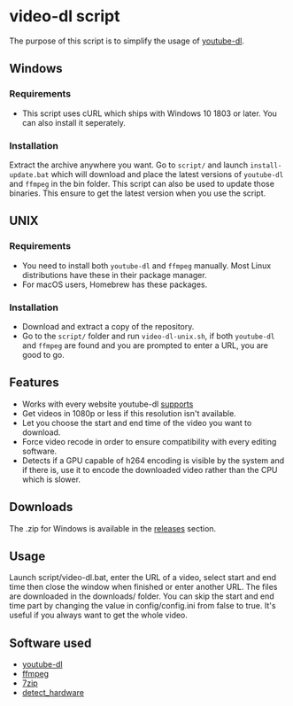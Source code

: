 # video-dl script

The purpose of this script is to simplify the usage of [youtube-dl](https://github.com/ytdl-org/youtube-dl).

## Windows

### Requirements

* This script uses cURL which ships with Windows 10 1803 or later. You can also install it seperately.

### Installation

Extract the archive anywhere you want.
Go to `script/` and launch `install-update.bat` which will download and place the latest versions of `youtube-dl` and `ffmpeg` in the bin folder. This script can also be used to update those binaries. This ensure to get the latest version when you use the script.

## UNIX

### Requirements

* You need to install both `youtube-dl` and `ffmpeg` manually. Most Linux distributions have these in their package manager.
* For macOS users, Homebrew has these packages.

### Installation

* Download and extract a copy of the repository.
* Go to the `script/` folder and run `video-dl-unix.sh`, if both `youtube-dl` and `ffmpeg` are found and you are prompted to enter a URL, you are good to go.

## Features

* Works with every website youtube-dl [supports](https://ytdl-org.github.io/youtube-dl/supportedsites.html)
* Get videos in 1080p or less if this resolution isn't available.
* Let you choose the start and end time of the video you want to download.
* Force video recode in order to ensure compatibility with every editing software.
* Detects if a GPU capable of h264 encoding is visible by the system and if there is, use it to encode the downloaded video rather than the CPU which is slower.

## Downloads

The .zip for Windows is available in the [releases](https://github.com/Kenshin9977/video-dl-script/releases) section.

## Usage

Launch script/video-dl.bat, enter the URL of a video, select start and end time then close the window when finished or enter another URL. The files are downloaded in the downloads/ folder.
You can skip the start and end time part by changing the value in config/config.ini from false to true. It's useful if you always want to get the whole video.

## Software used

* [youtube-dl](https://github.com/ytdl-org/youtube-dl)
* [ffmpeg](https://github.com/FFmpeg/FFmpeg)
* [7zip](https://www.7-zip.org/download.html)
* [detect_hardware](https://github.com/Kenshin9977/Detect_hardware)
